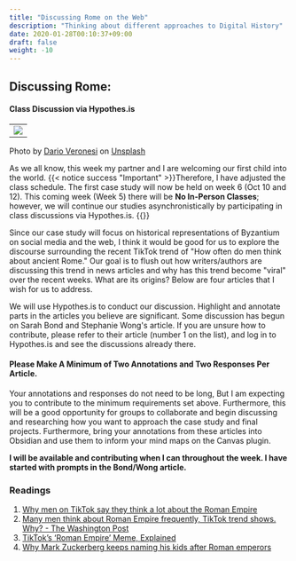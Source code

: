 ```yaml
---
title: "Discussing Rome on the Web"
description: "Thinking about different approaches to Digital History"
date: 2020-01-28T00:10:37+09:00
draft: false
weight: -10
---
```


## Discussing Rome: 
#### Class Discussion via Hypothes.is


<table >
	</tbody>
		<tr>
			<td><img src="https://images.unsplash.com/photo-1509024644558-2f56ce76c490?ixlib=rb-4.0.3&ixid=M3wxMjA3fDB8MHxwaG90by1wYWdlfHx8fGVufDB8fHx8fA%3D%3D&auto=format&fit=crop&w=2670&q=80"></td>
		</tr>
	</tbody>
</table>

Photo by <a href="https://unsplash.com/@dariovero_?utm_source=unsplash&utm_medium=referral&utm_content=creditCopyText">Dario Veronesi</a> on <a href="https://unsplash.com/photos/lUO-BjCiZEA?utm_source=unsplash&utm_medium=referral&utm_content=creditCopyText">Unsplash</a>


As we all know, this week my partner and I are welcoming our first child into the world. {{< notice success "Important" >}}Therefore, I have adjusted the class schedule. The first case study will now be held on week 6 (Oct 10 and 12). This coming week (Week 5) there will be **No In-Person Classes**; however, we will continue our studies asynchronistically by participating in class discussions via Hypothes.is. {{</notice>}}

Since our case study will focus on historical representations of Byzantium on social media and the web, I think it would be good for us to explore the discourse surrounding the recent TikTok trend of "How often do men think about ancient Rome." Our goal is to flush out how writers/authors are discussing this trend in news articles and why has this trend become "viral" over the recent weeks. What are its origins? Below are four articles that I wish for us to address.

We will use Hypothes.is to conduct our discussion. Highlight and annotate parts in the articles you believe are significant. Some discussion has begun on Sarah Bond and Stephanie Wong's article. If you are unsure how to contribute, please refer to their article (number 1 on the list), and log in to Hypothes.is and see the discussions already there.

#### Please Make A Minimum of Two Annotations and Two Responses Per Article.

Your annotations and responses do not need to be long, But I am expecting you to contribute to the minimum requirements set above. Furthermore, this will be a good opportunity for groups to collaborate and begin discussing and researching how you want to approach the case study and final projects. Furthermore, bring your annotations from these articles into Obsidian and use them to inform your mind maps on the Canvas plugin. 

**I will be available and contributing when I can throughout the week. I have started with prompts in the Bond/Wong article.**

### Readings

1) [Why men on TikTok say they think a lot about the Roman Empire](https://www.msnbc.com/opinion/msnbc-opinion/men-roman-empire-tiktok-trend-rcna105780)
2) [Many men think about Roman Empire frequently, TikTok trend shows. Why? - The Washington Post](https://www.washingtonpost.com/lifestyle/2023/09/14/roman-empire-trend-men-tiktok/)
3) [TikTok’s ‘Roman Empire’ Meme, Explained](https://www.forbes.com/sites/danidiplacido/2023/09/21/tiktoks-roman-empire-meme-explained/?sh=5982734d765b)
4) [Why Mark Zuckerberg keeps naming his kids after Roman emperors](https://www.cnbc.com/2023/03/24/why-mark-zuckerberg-keeps-naming-his-kids-after-roman-emperors.html)


   
  
